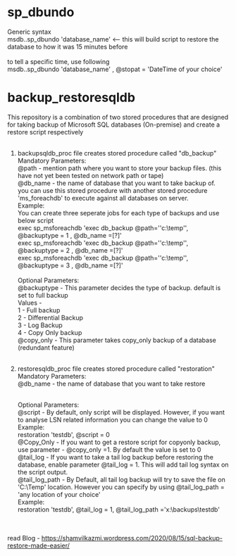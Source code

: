 # sp_dbundo

Generic syntax <br>
msdb..sp_dbundo 'database_name' <-- this will build script to restore the database to how it was 15 minutes before <br><br>
to tell a specific time, use following <br>
msdb..sp_dbundo 'database_name' , @stopat = 'DateTime of your choice'<br>



# backup_restoresqldb
This repository is a combination of two stored procedures that are designed for taking backup of Microsoft SQL databases (On-premise) and create a restore script respectively<br><br>

1. backupsqldb_proc file creates stored procedure called "db_backup"<br>
 <tab>   Mandatory Parameters:<br>
      @path - mention path where you want to store your backup files. (this have not yet been tested on network path or tape)<br>
      @db_name - the name of database that you want to take backup of.<br>
                 you can use this stored procedure with another stored procedure 'ms_foreachdb' to execute against all databases on server.<br>
                      Example:<br>
                        You can create three seperate jobs for each type of backups and use below script<br>
                            exec sp_msforeachdb 'exec db_backup @path=''c:\temp\'', @backuptype = 1 , @db_name =[?]'<br>
                            exec sp_msforeachdb 'exec db_backup @path=''c:\temp\'', @backuptype = 2 , @db_name =[?]'<br>
                            exec sp_msforeachdb 'exec db_backup @path=''c:\temp\'', @backuptype = 3 , @db_name =[?]'<br><br>
    Optional Parameters:<br>
      @backuptype - This parameter decides the type of backup. default is set to full backup<br>
          Values -<br>
           1 - Full backup<br>
           2 - Differential Backup<br>
           3 - Log Backup<br>
           4 - Copy Only backup<br>
      @copy_only - This parameter takes copy_only backup of a database (redundant feature)<br><br>
   
   
2. restoresqldb_proc file creates stored procedure called "restoration"<br>
    Mandatory Parameters:<br>
      @db_name - the name of database that you want to take restore<br><br>
                 
    Optional Parameters:<br>
      @script - By default, only script will be displayed. However, if you want to analyse LSN related information you can change the value to 0<br>
                Example:<br>
                          restoration 'testdb', @script = 0<br>
      @Copy_Only - If you want to get a restore script for copyonly backup, use parameter - @copy_only =1. By default the value is set to 0<br>
      @tail_log - If you want to take a tail log backup before restoring the database, enable parameter @tail_log = 1. This will add tail log syntax on the script output.<br>
      @tail_log_path -  By Default, all tail log backup will try to save the file on 'C:\Temp\' location. However you can specify by using @tail_log_path = 'any location of your choice'<br>
      Example:<br>
        restoration 'testdb', @tail_log = 1, @tail_log_path ='x:\backups\testdb\'<br><br><br>
        
      
read Blog - https://shamvilkazmi.wordpress.com/2020/08/15/sql-backup-restore-made-easier/
